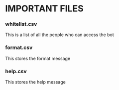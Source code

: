 # IMPORTANT FILES 

### whitelist.csv 
This is a list of all the people who can access the bot 

### format.csv  
This stores the format message 

### help.csv 
This stores the help message 
